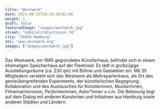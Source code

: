 ```yaml
---
title: "Westwerk"
date: 2021-06-25T20:18:28+02:00
weight: 1
draft: false
featuredImage: "images/westwerk.jpg"
street: "Admiralitätsstrasse 74"
city: "20459 Hamburg"
tel: "www.westwerk.org"
images: ["images/westwerk.jpg"]
---
```


Das Westwerk, ein 1985 gegründetes Künstlerhaus, befindet sich in einem
ehemaligen Speicherhaus auf der Fleetinsel. Es lädt in großzügige Ausstellungsräume
(ca. 230 qm) mit Bühne und Gastatelier ein. Mit 35 Mitgliedern
versteht sich das Westwerk als Mehrspartenhaus, als Ort des genreübergreifenden
Experiments, der künstlerischen Begegnung, Kollaboration und
des Austausches für Künstler*innen, Musiker*innen, Filmemacher*innen,
Performer*innen, Autor*innen u.v.m. Die Betonung liegt auf dem Dialog
mit anderen Kunstorten und Initiativen aus Hamburg sowie anderen
Städten und Ländern.
